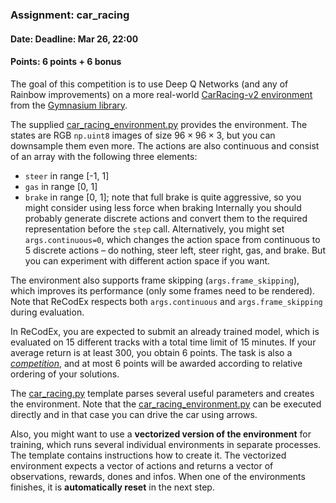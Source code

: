 ### Assignment: car_racing
#### Date: Deadline: Mar 26, 22:00
#### Points: 6 points + 6 bonus

The goal of this competition is to use Deep Q Networks (and any of Rainbow improvements)
on a more real-world [CarRacing-v2 environment](https://gymnasium.farama.org/environments/box2d/car_racing/)
from the [Gymnasium library](https://gymnasium.farama.org/).

The supplied [car_racing_environment.py](https://github.com/ufal/npfl139/tree/master/labs/04/car_racing_environment.py)
provides the environment. The states are RGB `np.uint8` images of size
$96×96×3$, but you can downsample them even more. The actions
are also continuous and consist of an array with the following three elements:
- `steer` in range [-1, 1]
- `gas` in range [0, 1]
- `brake` in range [0, 1]; note that full brake is quite aggressive, so you
  might consider using less force when braking
Internally you should probably generate discrete actions and convert them to the
required representation before the `step` call. Alternatively, you might set
`args.continuous=0`, which changes the action space from continuous to 5 discrete
actions – do nothing, steer left, steer right, gas, and brake. But you can
experiment with different action space if you want.

The environment also supports frame skipping (`args.frame_skipping`), which
improves its performance (only some frames need to be rendered). Note that
ReCodEx respects both `args.continuous` and `args.frame_skipping` during
evaluation.

In ReCodEx, you are expected to submit an already trained model,
which is evaluated on 15 different tracks with a total time
limit of 15 minutes. If your average return is at least 300, you obtain
6 points. The task is also a [_competition_](https://ufal.mff.cuni.cz/courses/npfl139/2324-summer#competitions),
and at most 6 points will be awarded according to relative ordering of your
solutions.

The [car_racing.py](https://github.com/ufal/npfl139/tree/master/labs/04/car_racing.py)
template parses several useful parameters and creates the environment.
Note that the [car_racing_environment.py](https://github.com/ufal/npfl139/tree/master/labs/04/car_racing_environment.py)
can be executed directly and in that case you can drive the car using arrows.

Also, you might want to use a **vectorized version of the environment** for
training, which runs several individual environments in separate processes.
The template contains instructions how to create it. The vectorized environment
expects a vector of actions and returns a vector of observations, rewards, dones
and infos. When one of the environments finishes, it is **automatically reset**
in the next step.
